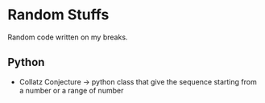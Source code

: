 # Random Stuffs
Random code written on my breaks.

## Python
- Collatz Conjecture -> python class that give the sequence starting from a number or a range of number